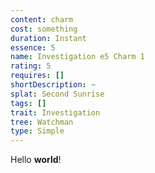 ```yaml
---
content: charm
cost: something
duration: Instant
essence: 5
name: Investigation e5 Charm 1
rating: 5
requires: []
shortDescription: ~
splat: Second Sunrise
tags: []
trait: Investigation
tree: Watchman
type: Simple
---
```


Hello **world**!
